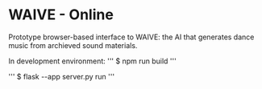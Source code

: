 # WAIVE - Online

Prototype browser-based interface to WAIVE: the AI that generates dance music from archieved sound materials.


In development environment:
'''
$ npm run build
'''

'''
$ flask --app server.py run
'''

